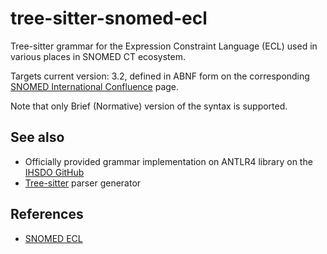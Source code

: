# tree-sitter-snomed-ecl

Tree-sitter grammar for the Expression Constraint Language (ECL) used in various places in SNOMED CT ecosystem.

Targets current version: 3.2, defined in ABNF form on the corresponding [SNOMED International Confluence](https://confluence.ihtsdotools.org/pages/viewpage.action?pageId=28739405) page.

Note that only Brief (Normative) version of the syntax is supported.

## See also
* Officially provided grammar implementation on ANTLR4 library on the [IHSDO GitHub](https://github.com/IHTSDO/snomed-expression-constraint-language/tree/main)
* [Tree-sitter](https://tree-sitter.github.io/tree-sitter/) parser generator

## References
* [SNOMED ECL](snomed.org/ecl)

